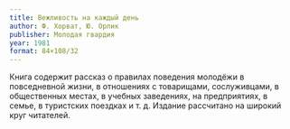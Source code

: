 ```yaml
---
title: Вежливость на каждый день
author: Ф. Хорват, Ю. Орлик
publisher: Молодая гвардия
year: 1981
format: 84×108/32
---
```


Книга содержит рассказ о правилах поведения молодёжи в повседневной жизни, в отношениях с товарищами, сослуживцами, в общественных местах, в учебных заведениях, на предприятиях, в семье, в туристских поездках и т. д.
Издание рассчитано на широкий круг читателей.
